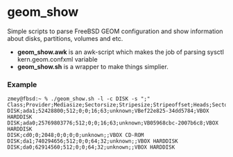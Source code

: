 # geom_show
Simple scripts to parse FreeBSD GEOM configuration and show information about disks, partitions, volumes and etc.

- **geom_show.awk** is an awk-script which makes the job of parsing sysctl kern.geom.confxml variable
- **geom_show.sh** is a wrapper to make things simplier.

### Example
```
zmey@fbsd:~ % ./geom_show.sh -l -c DISK -s ";"
Class;Provider;Mediasize;Sectorsize;Stripesize;Stripeoffset;Heads;Sectors;RPM;Ident;Description
DISK;ada1;52428800;512;0;0;16;63;unknown;VBef22e825-34dd5784;VBOX HARDDISK
DISK;ada0;25769803776;512;0;0;16;63;unknown;VB05968cbc-2007b6c8;VBOX HARDDISK
DISK;cd0;0;2048;0;0;0;0;unknown;;VBOX CD-ROM
DISK;da1;740294656;512;0;0;64;32;unknown;;VBOX HARDDISK
DISK;da0;62914560;512;0;0;64;32;unknown;;VBOX HARDDISK
```
